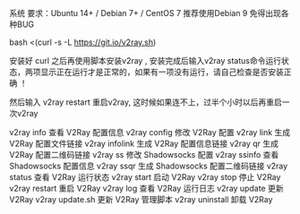 系统 要求：Ubuntu 14+ / Debian 7+ / CentOS 7 推荐使用Debian 9 免得出现各种BUG

bash <(curl -s -L https://git.io/v2ray.sh)

安装好 curl 之后再使用脚本安装v2ray , 安装完成后输入v2ray status命令运行状态，两项显示正在运行才是正常的，如果有一项没有运行，请自己检查是否安装正确 ！

然后输入 v2ray restart 重启v2ray, 这时候如果连不上，过半个小时以后再重启一次v2ray

v2ray info 查看 V2Ray 配置信息
v2ray config 修改 V2Ray 配置
v2ray link 生成 V2Ray 配置文件链接
v2ray infolink 生成 V2Ray 配置信息链接
v2ray qr 生成 V2Ray 配置二维码链接
v2ray ss 修改 Shadowsocks 配置
v2ray ssinfo 查看 Shadowsocks 配置信息
v2ray ssqr 生成 Shadowsocks 配置二维码链接
v2ray status 查看 V2Ray 运行状态
v2ray start 启动 V2Ray
v2ray stop 停止 V2Ray
v2ray restart 重启 V2Ray
v2ray log 查看 V2Ray 运行日志
v2ray update 更新 V2Ray
v2ray update.sh 更新 V2Ray 管理脚本
v2ray uninstall 卸载 V2Ray
